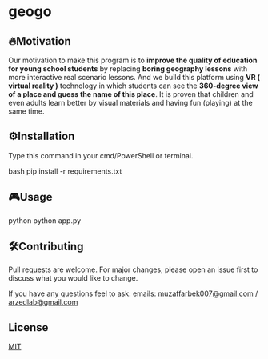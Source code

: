 # geogo

## 🔥Motivation 
Our motivation to make this program is to **improve the quality of education for young school students** by replacing **boring geography lessons** with more interactive real scenario lessons. And we build this platform using **VR ( virtual reality )** technology in which students can see the **360-degree view of a place and guess the name of this place**. It is proven that children and even adults learn better by visual materials and having fun (playing) at the same time.
## ⚙️Installation

Type this command in your cmd/PowerShell or terminal.

bash
pip install -r requirements.txt

## 🎮Usage

python
python app.py

## 🛠Contributing
Pull requests are welcome. For major changes, please open an issue first to discuss what you would like to change.

If you have any questions feel to ask: emails: muzaffarbek007@gmail.com / arzedlab@gmail.com  

## License
[MIT](https://choosealicense.com/licenses/mit/)
